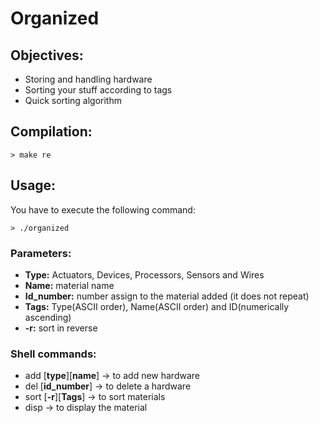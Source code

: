 # Organized

## Objectives:

* Storing and handling hardware
* Sorting your stuff according to tags
* Quick sorting algorithm

## Compilation:
```
> make re
```

## Usage:
You have to execute the following command:
```
> ./organized
```

### Parameters:
* **Type:** Actuators, Devices, Processors, Sensors and Wires
* **Name:** material name
* **Id_number:** number assign to the material added (it does not repeat)
* **Tags:** Type(ASCII order), Name(ASCII order) and ID(numerically ascending)
* **-r:** sort in reverse

### Shell commands:
* add [**type**][**name**] -> to add new hardware
* del [**id_number**] -> to delete a hardware
* sort [**-r**][**Tags**] -> to sort materials
* disp -> to display the material
